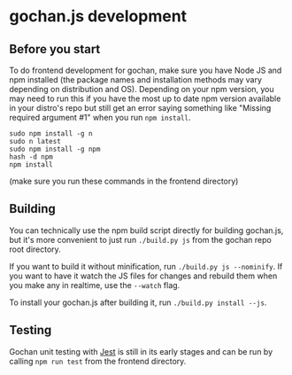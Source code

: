 # gochan.js development

## Before you start
To do frontend development for gochan, make sure you have Node JS and npm installed (the package names and installation methods may vary depending on distribution and OS).
Depending on your npm version, you may need to run this if you have the most up to date npm version available in your distro's repo but still get an error saying something like "Missing required argument #1" when you run `npm install`.
```
sudo npm install -g n
sudo n latest
sudo npm install -g npm
hash -d npm
npm install
```
(make sure you run these commands in the frontend directory)

## Building
You can technically use the npm build script directly for building gochan.js, but it's more convenient to just run `./build.py js` from the gochan repo root directory.

If you want to build it without minification, run `./build.py js --nominify`. If you want to have it watch the JS files for changes and rebuild them when you make any in realtime, use the `--watch` flag.

To install your gochan.js after building it, run `./build.py install --js`.

## Testing
Gochan unit testing with [Jest](https://jestjs.io) is still in its early stages and can be run by calling `npm run test` from the frontend directory.
